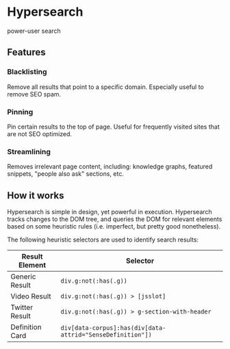 # Hypersearch

power-user search

## Features

### Blacklisting

Remove all results that point to a specific domain. Especially useful to remove SEO spam.

### Pinning

Pin certain results to the top of page. Useful for frequently visited sites that are not SEO optimized.

### Streamlining

Removes irrelevant page content, including: knowledge graphs, featured snippets, "people also ask" sections, etc.

## How it works

Hypersearch is simple in design, yet powerful in execution. Hypersearch tracks changes to the DOM tree, and queries the DOM for relevant elements based on some heuristic rules (i.e. imperfect, but pretty good nonetheless).

The following heuristic selectors are used to identify search results:

| Result Element  | Selector                                                   |
| --------------- | ---------------------------------------------------------- |
| Generic Result  | `div.g:not(:has(.g))`                                      |
| Video Result    | `div.g:not(:has(.g)) > [jsslot]`                           |
| Twitter Result  | `div.g:not(:has(.g)) > g-section-with-header`              |
| Definition Card | `div[data-corpus]:has(div[data-attrid="SenseDefinition"])` |
